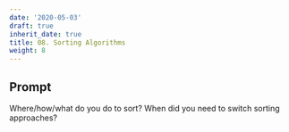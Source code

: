 ```yaml
---
date: '2020-05-03'
draft: true
inherit_date: true
title: 08. Sorting Algorithms
weight: 8
---
```


## Prompt

Where/how/what do you do to sort? When did you need to switch sorting approaches?

